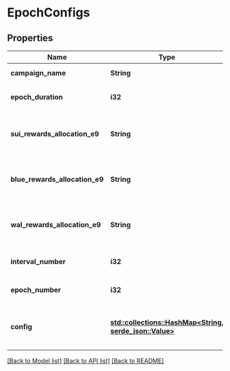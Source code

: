 # EpochConfigs

## Properties

Name | Type | Description | Notes
------------ | ------------- | ------------- | -------------
**campaign_name** | **String** | The name of the campaign. | 
**epoch_duration** | **i32** | Duration of the epoch in seconds. | 
**sui_rewards_allocation_e9** | **String** | Allocation of Sui token rewards in the epoch (e9 format). | 
**blue_rewards_allocation_e9** | **String** | Allocation of Blue token rewards in the epoch (e9 format). | 
**wal_rewards_allocation_e9** | **String** | Allocation of wal token rewards in the epoch (e9 format) | 
**interval_number** | **i32** | Interval number for the epoch. | 
**epoch_number** | **i32** | Epoch number for the epoch. | 
**config** | [**std::collections::HashMap<String, serde_json::Value>**](serde_json::Value.md) | Object to add custom configurations for campaigns. | 

[[Back to Model list]](../README.md#documentation-for-models) [[Back to API list]](../README.md#documentation-for-api-endpoints) [[Back to README]](../README.md)


